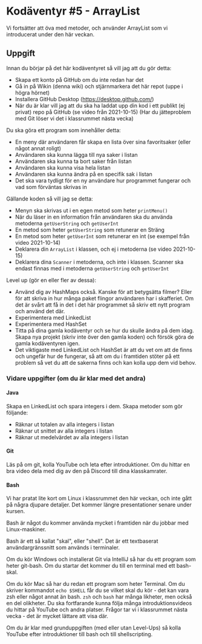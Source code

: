 # Kodäventyr #5 - ArrayList

Vi fortsätter att öva med metoder, och använder ArrayList som vi introducerat under den här veckan.

## Uppgift

Innan du börjar på det här kodäventyret så vill jag att du gör detta:

- Skapa ett konto på GitHub om du inte redan har det
- Gå in på Wikin (denna wiki) och stjärnmarkera det här repot (uppe i högra hörnet)
- Installera GitHub Desktop (https://desktop.github.com/)
- När du är klar vill jag att du ska ha laddat upp din kod i ett publikt (ej privat) repo på GitHub (se video från 2021-10-15) (Har du jätteproblem med Git löser vi det i klassrummet nästa vecka)

Du ska göra ett program som innehåller detta:

- En meny där användaren får skapa en lista över sina favoritsaker (eller något annat roligt)
- Användaren ska kunna lägga till nya saker i listan
- Användaren ska kunna ta bort saker från listan
- Användaren ska kunna visa hela listan
- Användaren ska kunna ändra på en specifik sak i listan
- Det ska vara tydligt för en ny användare hur programmet fungerar och vad som förväntas skrivas in

Gällande koden så vill jag se detta:

- Menyn ska skrivas ut i en egen metod som heter `printMenu()`
- När du läser in en information från användaren ska du använda metoderna `getUserString` och `getUserInt`
- En metod som heter `getUserString` som retunerar en Sträng
- En metod som heter `getUserInt` som retunerar en int (se exempel från video 2021-10-14)
- Deklarera din `ArrayList` i klassen, och ej i metoderna (se video 2021-10-15)
- Deklarera dina `Scanner` i metoderna, och inte i klassen. Scanner ska endast finnas med i metoderna `getUserString` och `getUserInt`

Level up (gör en eller fler av dessa):

- Använd dig av HashMaps också. Kanske för att betygsätta filmer? Eller för att skriva in hur många paket flingor användaren har i skafferiet. Om det är svårt att få in det i det här programmet så skriv ett nytt program och använd det där.
- Experimentera med LinkedList
- Experimentera med HashSet
- Titta på dina gamla kodäventyr och se hur du skulle ändra på dem idag. Skapa nya projekt (skriv inte över den gamla koden) och försök göra de gamla kodäventyren igen.
- Det viktigaste med LinkedList och HashSet är att du vet om att de finns och ungefär hur de fungerar, så att om du i framtiden stöter på ett problem så vet du att de sakerna finns och kan kolla upp dem vid behov.

### Vidare uppgifter (om du är klar med det andra)

#### Java

Skapa en LinkedList och spara integers i dem. Skapa metoder som gör följande:

- Räknar ut totalen av alla integers i listan
- Räknar ut snittet av alla integers i listan
- Räknar ut medelvärdet av alla integers i listan

#### Git

Läs på om git, kolla YouTube och leta efter introduktioner. Om du hittar en bra video dela med dig av den på Discord till dina klasskamrater.

#### Bash

Vi har pratat lite kort om Linux i klassrummet den här veckan, och inte gått på några djupare detaljer. Det kommer längre presentationer senare under kursen.

Bash är något du kommer använda mycket i framtiden när du jobbar med Linux-maskiner.

Bash är ett så kallat "skal", eller "shell". Det är ett textbaserat användargränssnitt som används i terminaler.

Om du kör Windows och installerat Git via IntelliJ så har du ett program som heter git-bash. Om du startar det kommer du till en terminal med ett bash-skal.

Om du kör Mac så har du redan ett program som heter Terminal. Om du skriver kommandot `echo $SHELL` får du se vilket skal du kör - det kan vara zsh eller något annat än bash. `zsh` och `bash` har många likheter, men också en del olikheter. Du ska fortfarande kunna följa många introduktionsvideos du hittar på YouTube och andra platser. Frågor tar vi i klassrummet nästa vecka - det är mycket lättare att visa där.

Om du är klar med grunduppgiften (med eller utan Level-Ups) så kolla YouTube efter introduktioner till bash och till shellscripting.
